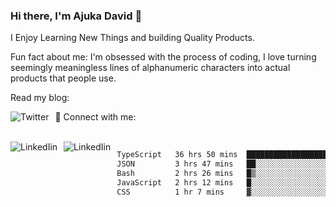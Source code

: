 ### Hi there, I'm Ajuka David 🥷

I Enjoy Learning New Things and building Quality Products.

Fun fact about me: I'm obsessed with the process of coding, I love turning seemingly meaningless lines of alphanumeric characters into actual products that people use.

Read my blog:

<a href="https://tobit.hashnode.dev/"> <img src="https://img.shields.io/badge/Hashnode-2962FF?style=for-the-badge&logo=hashnode&logoColor=white"
     alt="Twitter"
     style="float: left; margin-right: 10px;" /> </a>


📱 Connect with me: 

<br />
<a href="https://www.linkedin.com/in/david-ajuka-630660144/"> <img src="https://img.shields.io/badge/LinkedIn-0077B5?style=for-the-badge&logo=linkedin&logoColor=white"
     alt="LinkedIin"
     style="float: left; margin-right: 10px;" /> </a> <a href="mailto:ajuka.zephiniah@gmail.com"> <img src="https://img.shields.io/badge/Gmail-D14836?style=for-the-badge&logo=gmail&logoColor=white"
     alt="LinkedIin"
     style="float: left; margin-right: 10px;" /> </a>
     

<!--START_SECTION:waka-->

```txt
TypeScript   36 hrs 50 mins  ███████████████████▒░░░░░   77.64 %
JSON         3 hrs 47 mins   ██░░░░░░░░░░░░░░░░░░░░░░░   07.98 %
Bash         2 hrs 26 mins   █▒░░░░░░░░░░░░░░░░░░░░░░░   05.14 %
JavaScript   2 hrs 12 mins   █░░░░░░░░░░░░░░░░░░░░░░░░   04.64 %
CSS          1 hr 7 mins     ▓░░░░░░░░░░░░░░░░░░░░░░░░   02.36 %
```

<!--END_SECTION:waka-->
